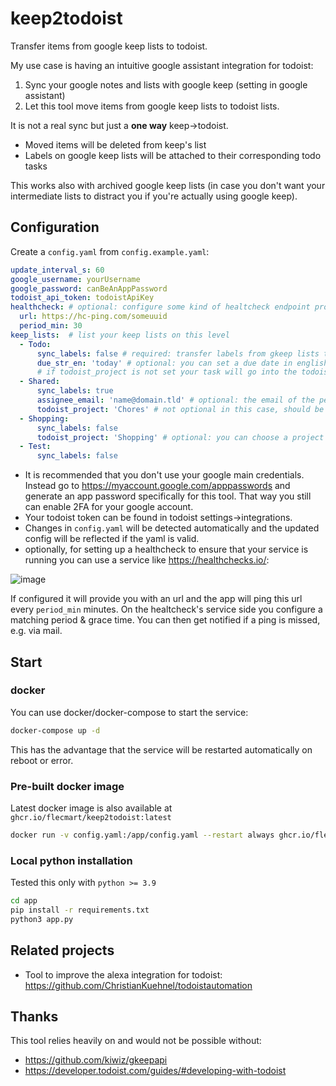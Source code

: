 # keep2todoist

Transfer items from google keep lists to todoist.

My use case is having an intuitive google assistant integration for todoist:

1. Sync your google notes and lists with google keep (setting in google assistant)
2. Let this tool move items from google keep lists to todoist lists.

It is not a real sync but just a **one way** keep->todoist.

- Moved items will be deleted from keep's list
- Labels on google keep lists will be attached to their corresponding todo tasks

This works also with archived google keep lists (in case you don't want your intermediate lists to distract you if you're actually using google keep).

## Configuration

Create a `config.yaml` from `config.example.yaml`:

```yaml
update_interval_s: 60
google_username: yourUsername
google_password: canBeAnAppPassword
todoist_api_token: todoistApiKey
healthcheck: # optional: configure some kind of healtcheck endpoint providing service monitoring, e.g. https://healthchecks.io/
  url: https://hc-ping.com/someuuid
  period_min: 30
keep_lists:  # list your keep lists on this level
  - Todo:
      sync_labels: false # required: transfer labels from gkeep lists to todoist items
      due_str_en: 'today' # optional: you can set a due date in english here
      # if todoist_project is not set your task will go into the todoist inbox
  - Shared:
      sync_labels: true
      assignee_email: 'name@domain.tld' # optional: the email of the person to be assigned, requires todoist_project to be a shared project.
      todoist_project: 'Chores' # not optional in this case, should be a shared project
  - Shopping:
      sync_labels: false
      todoist_project: 'Shopping' # optional: you can choose a project for todoist here
  - Test:
      sync_labels: false
```

- It is recommended that you don't use your google main credentials. Instead go to https://myaccount.google.com/apppasswords and generate an app password specifically for this tool. That way you still can enable 2FA for your google account.
- Your todoist token can be found in todoist settings->integrations.
- Changes in `config.yaml` will be detected automatically and the updated config will be reflected if the yaml is valid.
- optionally, for setting up a healthcheck to ensure that your service is running you can use a service like https://healthchecks.io/:

![image](https://user-images.githubusercontent.com/10167243/192765584-80b1866d-7483-4693-9912-5fa769cbe0c4.png)

If configured it will provide you with an url and the app will ping this url every `period_min` minutes. On the healtcheck's service side you configure a matching period & grace time. You can then get notified if a ping is missed, e.g. via mail.

## Start

### docker

You can use docker/docker-compose to start the service:

```bash
docker-compose up -d
```

This has the advantage that the service will be restarted automatically on reboot or error.

### Pre-built docker image

Latest  docker image is also available at `ghcr.io/flecmart/keep2todoist:latest
`

```bash
docker run -v config.yaml:/app/config.yaml --restart always ghcr.io/flecmart/keep2todoist:latest
```

### Local python installation

Tested this only with `python >= 3.9`

```bash
cd app
pip install -r requirements.txt
python3 app.py
```

## Related projects

- Tool to improve the alexa integration for todoist: https://github.com/ChristianKuehnel/todoistautomation

## Thanks

This tool relies heavily on and would not be possible without:

- https://github.com/kiwiz/gkeepapi
- https://developer.todoist.com/guides/#developing-with-todoist
